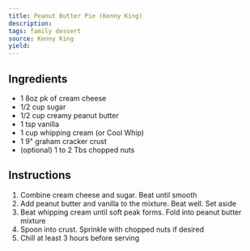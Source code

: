 ```yaml
---
title: Peanut Butter Pie (Kenny King)
description: 
tags: family dessert
source: Kenny King
yield: 
---
```

## Ingredients
- 1 8oz pk of cream cheese
- 1/2 cup sugar
- 1/2 cup creamy peanut butter
- 1 tsp vanilla
- 1 cup whipping cream (or Cool Whip)
- 1 9" graham cracker crust
- (optional) 1 to 2 Tbs chopped nuts

## Instructions
1. Combine cream cheese and sugar. Beat until smooth
2. Add peanut butter and vanilla to the mixture. Beat well. Set aside
3. Beat whipping cream until soft peak forms. Fold into peanut butter mixture
4. Spoon into crust. Sprinkle with chopped nuts if desired
5. Chill at least 3 hours before serving
